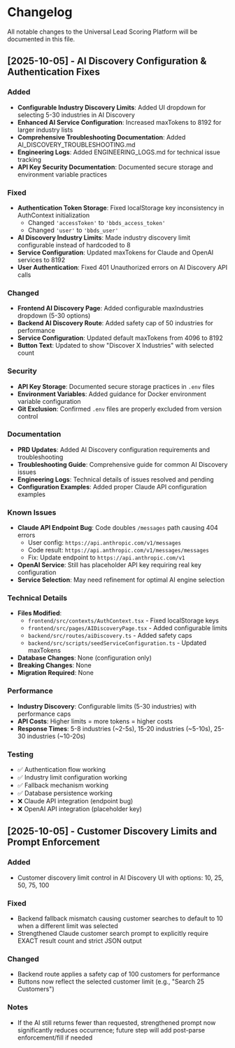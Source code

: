 # Changelog

All notable changes to the Universal Lead Scoring Platform will be documented in this file.

## [2025-10-05] - AI Discovery Configuration & Authentication Fixes

### Added
- **Configurable Industry Discovery Limits**: Added UI dropdown for selecting 5-30 industries in AI Discovery
- **Enhanced AI Service Configuration**: Increased maxTokens to 8192 for larger industry lists
- **Comprehensive Troubleshooting Documentation**: Added AI_DISCOVERY_TROUBLESHOOTING.md
- **Engineering Logs**: Added ENGINEERING_LOGS.md for technical issue tracking
- **API Key Security Documentation**: Documented secure storage and environment variable practices

### Fixed
- **Authentication Token Storage**: Fixed localStorage key inconsistency in AuthContext initialization
  - Changed `'accessToken'` to `'bbds_access_token'`
  - Changed `'user'` to `'bbds_user'`
- **AI Discovery Industry Limits**: Made industry discovery limit configurable instead of hardcoded to 8
- **Service Configuration**: Updated maxTokens for Claude and OpenAI services to 8192
- **User Authentication**: Fixed 401 Unauthorized errors on AI Discovery API calls

### Changed
- **Frontend AI Discovery Page**: Added configurable maxIndustries dropdown (5-30 options)
- **Backend AI Discovery Route**: Added safety cap of 50 industries for performance
- **Service Configuration**: Updated default maxTokens from 4096 to 8192
- **Button Text**: Updated to show "Discover X Industries" with selected count

### Security
- **API Key Storage**: Documented secure storage practices in `.env` files
- **Environment Variables**: Added guidance for Docker environment variable configuration
- **Git Exclusion**: Confirmed `.env` files are properly excluded from version control

### Documentation
- **PRD Updates**: Added AI Discovery configuration requirements and troubleshooting
- **Troubleshooting Guide**: Comprehensive guide for common AI Discovery issues
- **Engineering Logs**: Technical details of issues resolved and pending
- **Configuration Examples**: Added proper Claude API configuration examples

### Known Issues
- **Claude API Endpoint Bug**: Code doubles `/messages` path causing 404 errors
  - User config: `https://api.anthropic.com/v1/messages`
  - Code result: `https://api.anthropic.com/v1/messages/messages`
  - Fix: Update endpoint to `https://api.anthropic.com/v1`
- **OpenAI Service**: Still has placeholder API key requiring real key configuration
- **Service Selection**: May need refinement for optimal AI engine selection

### Technical Details
- **Files Modified**:
  - `frontend/src/contexts/AuthContext.tsx` - Fixed localStorage keys
  - `frontend/src/pages/AIDiscoveryPage.tsx` - Added configurable limits
  - `backend/src/routes/aiDiscovery.ts` - Added safety caps
  - `backend/src/scripts/seedServiceConfiguration.ts` - Updated maxTokens
- **Database Changes**: None (configuration only)
- **Breaking Changes**: None
- **Migration Required**: None

### Performance
- **Industry Discovery**: Configurable limits (5-30 industries) with performance caps
- **API Costs**: Higher limits = more tokens = higher costs
- **Response Times**: 5-8 industries (~2-5s), 15-20 industries (~5-10s), 25-30 industries (~10-20s)

### Testing
- ✅ Authentication flow working
- ✅ Industry limit configuration working  
- ✅ Fallback mechanism working
- ✅ Database persistence working
- ❌ Claude API integration (endpoint bug)
- ❌ OpenAI API integration (placeholder key)

## [2025-10-05] - Customer Discovery Limits and Prompt Enforcement

### Added
- Customer discovery limit control in AI Discovery UI with options: 10, 25, 50, 75, 100

### Fixed
- Backend fallback mismatch causing customer searches to default to 10 when a different limit was selected
- Strengthened Claude customer search prompt to explicitly require EXACT result count and strict JSON output

### Changed
- Backend route applies a safety cap of 100 customers for performance
- Buttons now reflect the selected customer limit (e.g., "Search 25 Customers")

### Notes
- If the AI still returns fewer than requested, strengthened prompt now significantly reduces occurrence; future step will add post-parse enforcement/fill if needed